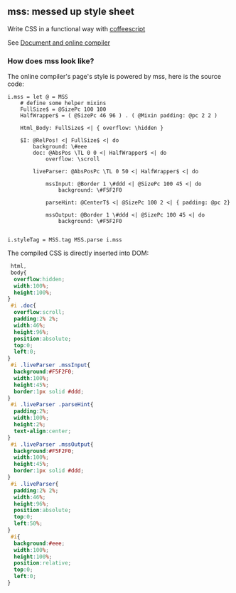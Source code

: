 ## mss: messed up style sheet

Write CSS in a functional way with [coffeescript](http://coffeescript.org)

See [Document and online compiler](http://winterland1989.github.io/mss)

### How does mss look like?

The online compiler's page's style is powered by mss, here is the source code:

```ls
i.mss = let @ = MSS
    # define some helper mixins
    FullSize$ = @SizePc 100 100
    HalfWrapper$ = ( @SizePc 46 96 ) . ( @Mixin padding: @pc 2 2 )

    Html_Body: FullSize$ <| { overflow: \hidden }

    $I: @RelPos! <| FullSize$ <| do
        background: \#eee
        doc: @AbsPos \TL 0 0 <| HalfWrapper$ <| do
            overflow: \scroll

        liveParser: @AbsPosPc \TL 0 50 <| HalfWrapper$ <| do

            mssInput: @Border 1 \#ddd <| @SizePc 100 45 <| do
                background: \#F5F2F0

            parseHint: @CenterT$ <| @SizePc 100 2 <| { padding: @pc 2}

            mssOutput: @Border 1 \#ddd <| @SizePc 100 45 <| do
                background: \#F5F2F0


i.styleTag = MSS.tag MSS.parse i.mss
```

The compiled CSS is directly inserted into DOM:

```css
 html,
 body{
  overflow:hidden;
  width:100%;
  height:100%;
}
 #i .doc{
  overflow:scroll;
  padding:2% 2%;
  width:46%;
  height:96%;
  position:absolute;
  top:0;
  left:0;
}
 #i .liveParser .mssInput{
  background:#F5F2F0;
  width:100%;
  height:45%;
  border:1px solid #ddd;
}
 #i .liveParser .parseHint{
  padding:2%;
  width:100%;
  height:2%;
  text-align:center;
}
 #i .liveParser .mssOutput{
  background:#F5F2F0;
  width:100%;
  height:45%;
  border:1px solid #ddd;
}
 #i .liveParser{
  padding:2% 2%;
  width:46%;
  height:96%;
  position:absolute;
  top:0;
  left:50%;
}
 #i{
  background:#eee;
  width:100%;
  height:100%;
  position:relative;
  top:0;
  left:0;
}

```
